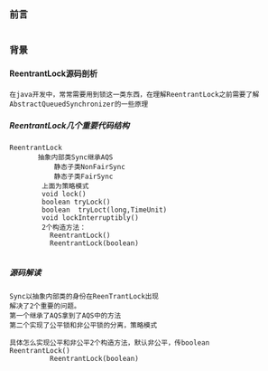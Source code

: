 ### 前言
```

```

### 背景
#### ReentrantLock源码剖析
```
在java开发中，常常需要用到锁这一类东西，在理解ReentrantLock之前需要了解
AbstractQueuedSynchronizer的一些原理
```

##### ReentrantLock几个重要代码结构
```
ReentrantLock
       抽象内部类Sync继承AQS
           静态子类NonFairSync
           静态子类FairSync
        上面为策略模式
        void lock()
        boolean tryLock()
        boolean  tryLoct(long,TimeUnit)
        void lockInterruptibly()
        2个构造方法：
          ReentrantLock()
          ReentrantLock(boolean)


```
##### 源码解读

```
Sync以抽象内部类的身份在ReenTrantLock出现
解决了2个重要的问题。
第一个继承了AQS拿到了AQS中的方法
第二个实现了公平锁和非公平锁的分离，策略模式

具体怎么实现公平和非公平2个构造方法，默认非公平，传boolean
ReentrantLock()
          ReentrantLock(boolean)